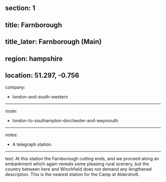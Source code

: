 ﻿section: 1
----
title: Farnborough
----
title_later: Farnborough (Main)
----
region: hampshire
----
location: 51.297, -0.756
----
company:
- london-and-south-western
----
route:
- london-to-southampton-dorchester-and-weymouth
----
notes:
- A telegraph station.
----
text: At this station the Farnborough cutting ends, and we proceed along an embankment which again reveals some pleasing rural scenery, but the country between here and Winchfield does not demand any lengthened description. This is the nearest station for the Camp at Aldershott.
